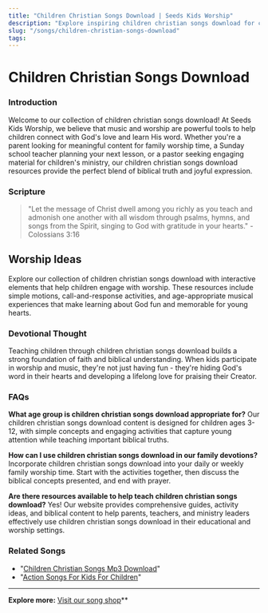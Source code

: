 ```yaml
---
title: "Children Christian Songs Download | Seeds Kids Worship"
description: "Explore inspiring children christian songs download for children's worship and faith development. Biblical music resources for families and ministry."
slug: "/songs/children-christian-songs-download"
tags:
---
```


# Children Christian Songs Download

### Introduction

Welcome to our collection of children christian songs download! At Seeds Kids Worship, we believe that music and worship are powerful tools to help children connect with God's love and learn His word. Whether you're a parent looking for meaningful content for family worship time, a Sunday school teacher planning your next lesson, or a pastor seeking engaging material for children's ministry, our children christian songs download resources provide the perfect blend of biblical truth and joyful expression.

### Scripture

> "Let the message of Christ dwell among you richly as you teach and admonish one another with all wisdom through psalms, hymns, and songs from the Spirit, singing to God with gratitude in your hearts." - Colossians 3:16

## Worship Ideas

Explore our collection of children christian songs download with interactive elements that help children engage with worship. These resources include simple motions, call-and-response activities, and age-appropriate musical experiences that make learning about God fun and memorable for young hearts.

### Devotional Thought

Teaching children through children christian songs download builds a strong foundation of faith and biblical understanding. When kids participate in worship and music, they're not just having fun - they're hiding God's word in their hearts and developing a lifelong love for praising their Creator.

### FAQs

**What age group is children christian songs download appropriate for?**
Our children christian songs download content is designed for children ages 3-12, with simple concepts and engaging activities that capture young attention while teaching important biblical truths.

**How can I use children christian songs download in our family devotions?**
Incorporate children christian songs download into your daily or weekly family worship time. Start with the activities together, then discuss the biblical concepts presented, and end with prayer.

**Are there resources available to help teach children christian songs download?**
Yes! Our website provides comprehensive guides, activity ideas, and biblical content to help parents, teachers, and ministry leaders effectively use children christian songs download in their educational and worship settings.

### Related Songs

- "[Children Christian Songs Mp3 Download](/songs/children-christian-songs-mp3-download/)"
- "[Action Songs For Kids For Children](/songs/action-songs-for-kids-for-children/)"

---

**Explore more:** [Visit our song shop](https://seedskidsworship.com/shop)**

<!-- Schema Markup -->
<script type="application/ld+json">
{
  "@context": "https://schema.org",
  "@type": "MusicRecording",
  "name": "Children Christian Songs Download",
  "byArtist": {
    "@type": "MusicGroup",
    "name": "Seeds Kids Worship"
  },
  "isFamilyFriendly": true,
  "url": "https://seedskidsworship.com/songs/children-christian-songs-download/"
}
</script>